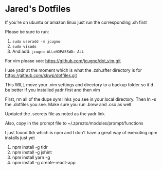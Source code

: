 Jared's Dotfiles
===========

If you're on ubuntu or amazon linux just run the corresponding .sh first

Please be sure to run:

1. `sudo useradd -m jcugno`
2. `sudo visudo`
3. And add: `jcugno ALL=NOPASSWD: ALL`

For vim please see: https://github.com/jcugno/dot_vim.git

I use yadr at the moment which is what the .zsh.after directory is for
https://github.com/skwp/dotfiles.git

This WILL move your .vim settings and directory to a backup folder so it'd be
better if you installed yadr first and then vim

First, rm all of the dupe sym links you see in your local directory.
Then ln -s the .dotfiles you see. Make sure you run .brew and .osx as well

Updated the .secrets file as noted as the yadr link

Also, copy in the prompt file to ~/.zprezto/modules/prompt/functions

I just found tldr which is npm and I don't have a great way of executing npm installs just yet

1. npm install -g tldr
1. npm install -g jshint
1. npm install yarn -g
1. npm install -g create-react-app
